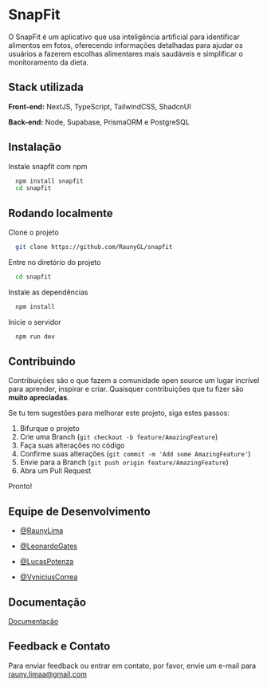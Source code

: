
# SnapFit

O SnapFit é um aplicativo que usa inteligência artificial para identificar alimentos em fotos, oferecendo informações detalhadas para ajudar os usuários a fazerem escolhas alimentares mais saudáveis e simplificar o monitoramento da dieta.
## Stack utilizada

**Front-end:** NextJS, TypeScript, TailwindCSS, ShadcnUI

**Back-end:** Node, Supabase, PrismaORM e PostgreSQL


## Instalação

Instale snapfit com npm

```bash
  npm install snapfit
  cd snapfit
```
    


## Rodando localmente

Clone o projeto

```bash
  git clone https://github.com/RaunyGL/snapfit
```

Entre no diretório do projeto

```bash
  cd snapfit
```

Instale as dependências

```bash
  npm install
```

Inicie o servidor

```bash
  npm run dev
```

## Contribuindo

Contribuições são o que fazem a comunidade open source um lugar incrível para aprender, inspirar e criar. Quaisquer contribuições que tu fizer são **muito apreciadas**.

Se tu tem sugestões para melhorar este projeto, siga estes passos:

1. Bifurque o projeto
2. Crie uma Branch (`git checkout -b feature/AmazingFeature`)
3. Faça suas alterações no código
4. Confirme suas alterações (`git commit -m 'Add some AmazingFeature'`)
5. Envie para a Branch (`git push origin feature/AmazingFeature`)
6. Abra um Pull Request

Pronto!
## Equipe de Desenvolvimento

- [@RaunyLima](https://www.github.com/octokatherine) 

- [@LeonardoGates](https://github.com/LeonardoGates)

- [@LucasPotenza](https://github.com/potnza)

- [@VyniciusCorrea](https://github.com/VyniciusCorrea)



## Documentação

[Documentação](https://www.notion.so/SnapFit-666050b68a5d43088dd51a7ae96215c3?pvs=4)




## Feedback e Contato

Para enviar feedback ou entrar em contato, por favor, envie um e-mail para rauny.limaa@gmail.com
